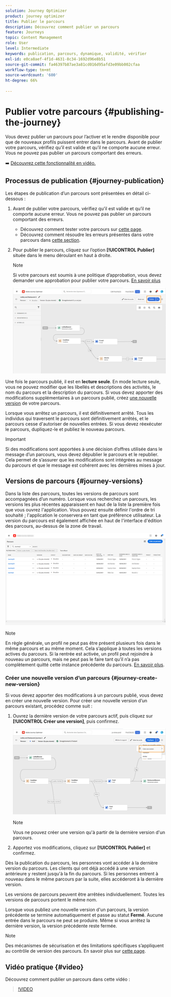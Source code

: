 ```yaml
---
solution: Journey Optimizer
product: journey optimizer
title: Publier le parcours
description: Découvrez comment publier un parcours
feature: Journeys
topic: Content Management
role: User
level: Intermediate
keywords: publication, parcours, dynamique, validité, vérifier
exl-id: e0ca8aef-4f1d-4631-8c34-1692d96e8b51
source-git-commit: fa46397b87ae3a81cd016d95afd3e09bb002cfaa
workflow-type: tm+mt
source-wordcount: '600'
ht-degree: 66%

---
```


# Publier votre parcours {#publishing-the-journey}

Vous devez publier un parcours pour l’activer et le rendre disponible pour que de nouveaux profils puissent entrer dans le parcours. Avant de publier votre parcours, vérifiez qu’il est valide et qu’il ne comporte aucune erreur. Vous ne pouvez pas publier un parcours comportant des erreurs.

➡️ [Découvrez cette fonctionnalité en vidéo.](#video)

## Processus de publication {#journey-publication}

Les étapes de publication d’un parcours sont présentées en détail ci-dessous :

1. Avant de publier votre parcours, vérifiez qu’il est valide et qu’il ne comporte aucune erreur. Vous ne pouvez pas publier un parcours comportant des erreurs.

   * Découvrez comment tester votre parcours sur [cette page](testing-the-journey.md).
   * Découvrez comment résoudre les erreurs présentes dans votre parcours dans [cette section](../building-journeys/troubleshooting.md#checking-for-errors-before-testing).

1. Pour publier le parcours, cliquez sur l’option **[!UICONTROL Publier]** située dans le menu déroulant en haut à droite.

   >[!NOTE]
   >
   > Si votre parcours est soumis à une politique d’approbation, vous devez demander une approbation pour publier votre parcours. [En savoir plus](../test-approve/gs-approval.md)

   ![](assets/journeyuc1_18.png)

Une fois le parcours publié, il est en **lecture seule**. En mode lecture seule, vous ne pouvez modifier que les libellés et descriptions des activités, le nom du parcours et la description du parcours. Si vous devez apporter des modifications supplémentaires à un parcours publié, créez [une nouvelle version](journey-ui.md#journey-versions) de votre parcours.

Lorsque vous arrêtez un parcours, il est définitivement arrêté. Tous les individus qui traversent le parcours sont définitivement arrêtés, et le parcours cesse d&#39;autoriser de nouvelles entrées. Si vous devez réexécuter le parcours, dupliquez-le et publiez le nouveau parcours.

>[!IMPORTANT]
>
>Si des modifications sont apportées à une décision d’offres utilisée dans le message d’un parcours, vous devez dépublier le parcours et le republier. Cela permet de s’assurer que les modifications sont intégrées au message du parcours et que le message est cohérent avec les dernières mises à jour.

## Versions de parcours {#journey-versions}

Dans la liste des parcours, toutes les versions de parcours sont accompagnées d’un numéro. Lorsque vous recherchez un parcours, les versions les plus récentes apparaissent en haut de la liste la première fois que vous ouvrez l&#39;application. Vous pouvez ensuite définir l&#39;ordre de tri souhaité ; l&#39;application le conservera en tant que préférence utilisateur. La version du parcours est également affichée en haut de l&#39;interface d&#39;édition des parcours, au-dessus de la zone de travail.

![](assets/journeyversions1.png)

>[!NOTE]
>
>En règle générale, un profil ne peut pas être présent plusieurs fois dans le même parcours et au même moment. Cela s’applique à toutes les versions actives du parcours. Si la rentrée est activée, un profil peut rejoindre à nouveau un parcours, mais ne peut pas le faire tant qu’il n’a pas complètement quitté cette instance précédente du parcours. [En savoir plus](entry-management.md).

### Créer une nouvelle version d’un parcours {#journey-create-new-version}

Si vous devez apporter des modifications à un parcours publié, vous devez en créer une nouvelle version. Pour créer une nouvelle version d’un parcours existant, procédez comme suit :

1. Ouvrez la dernière version de votre parcours actif, puis cliquez sur **[!UICONTROL Créer une version]**, puis confirmez.

   ![](assets/journeyversions2.png)

   >[!NOTE]
   >
   >Vous ne pouvez créer une version qu&#39;à partir de la dernière version d&#39;un parcours.

1. Apportez vos modifications, cliquez sur **[!UICONTROL Publier]** et confirmez.

Dès la publication du parcours, les personnes vont accéder à la dernière version du parcours. Les clients qui ont déjà accédé à une version antérieure y restent jusqu&#39;à la fin du parcours. Si les personnes entrent à nouveau dans le même parcours par la suite, elles accéderont à la dernière version.

Les versions de parcours peuvent être arrêtées individuellement. Toutes les versions de parcours portent le même nom.

Lorsque vous publiez une nouvelle version d&#39;un parcours, la version précédente se termine automatiquement et passe au statut **Fermé**. Aucune entrée dans le parcours ne peut se produire. Même si vous arrêtez la dernière version, la version précédente reste fermée.


>[!NOTE]
>
>Des mécanismes de sécurisation et des limitations spécifiques s’appliquent au contrôle de version des parcours. En savoir plus sur [cette page](../start/guardrails.md#journey-versions-journey-versions-g).


## Vidéo pratique {#video}

Découvrez comment publier un parcours dans cette vidéo :

>[!VIDEO](https://video.tv.adobe.com/v/3427934?quality=12&captions=fre_fr)